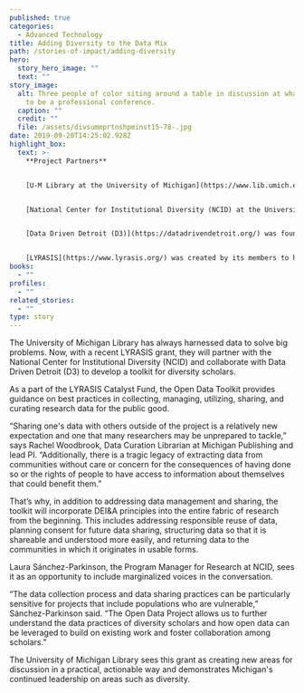 ```yaml
---
published: true
categories:
  - Advanced Technology
title: Adding Diversity to the Data Mix
path: /stories-of-impact/adding-diversity
hero:
  story_hero_image: ""
  text: ""
story_image:
  alt: Three people of color siting around a table in discussion at what appears
    to be a professional conference.
  caption: ""
  credit: ""
  file: /assets/divsummprtnshpminst15-78-.jpg
date: 2019-09-20T14:25:02.928Z
highlight_box:
  text: >-
    **Project Partners**


    [U-M Library at the University of Michigan](https://www.lib.umich.edu/)


    [National Center for Institutional Diversity (NCID) at the University of Michigan](https://lsa.umich.edu/ncid)


    [Data Driven Detroit (D3)](https://datadrivendetroit.org/) was founded in 2008 to serve as a one-stop shop for data on Detroit and the region and to provide accessible high-quality information and analysis to drive informed decision-making.


    [LYRASIS](https://www.lyrasis.org/) was created by its members to help libraries, archives and museums tackle wide-reaching challenges with a collective strength.
books:
  - ""
profiles:
  - ""
related_stories:
  - ""
type: story
---
```

The University of Michigan Library has always harnessed data to solve big problems. Now, with a recent LYRASIS grant, they will partner with the National Center for Institutional Diversity (NCID) and collaborate with Data Driven Detroit (D3) to develop a toolkit for diversity scholars. 

As a part of the LYRASIS Catalyst Fund, the Open Data Toolkit provides guidance on best practices in collecting, managing, utilizing, sharing, and curating research data for the public good.

“Sharing one's data with others outside of the project is a relatively new expectation and one that many researchers may be unprepared to tackle,” says Rachel Woodbrook, Data Curation Librarian at Michigan Publishing and lead PI. “Additionally, there is a tragic legacy of extracting data from communities without care or concern for the consequences of having done so or the rights of people to have access to information about themselves that could benefit them.”

That’s why, in addition to addressing data management and sharing, the toolkit will incorporate DEI&A principles into the entire fabric of research from the beginning. This includes addressing responsible reuse of data, planning consent for future data sharing, structuring data so that it is shareable and understood more easily, and returning data to the communities in which it originates in usable forms.

Laura Sánchez-Parkinson, the Program Manager for Research at NCID, sees it as an opportunity to include marginalized voices in the conversation.

“The data collection process and data sharing practices can be particularly sensitive for projects that include populations who are vulnerable,” Sánchez-Parkinson said. “The Open Data Project allows us to further understand the data practices of diversity scholars and how open data can be leveraged to build on existing work and foster collaboration among scholars.”

The University of Michigan Library sees this grant as creating new areas for discussion in a practical, actionable way and demonstrates Michigan's continued leadership on areas such as diversity.